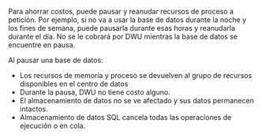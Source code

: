 
<!--
includes/sql-data-warehouse-include-pause-description.md

Latest Freshness check:  2016-04-22 , barbkess.

As of circa 2016-04-22, the following topics might include this include:
articles/sql-data-warehouse/sql-data-warehouse-manage-scale-out-tasks.md
articles/sql-data-warehouse/sql-data-warehouse-manage-scale-out-tasks-powershell.md
articles/sql-data-warehouse/sql-data-warehouse-manage-scale-out-tasks-rest-api.md

-->
Para ahorrar costos, puede pausar y reanudar recursos de proceso a petición. Por ejemplo, si no va a usar la base de datos durante la noche y los fines de semana, puede pausarla durante esas horas y reanudarla durante el día. No se le cobrará por DWU mientras la base de datos se encuentre en pausa.

Al pausar una base de datos:

- Los recursos de memoria y proceso se devuelven al grupo de recursos disponibles en el centro de datos
- Durante la pausa, DWU no tiene costo alguno.
- El almacenamiento de datos no se ve afectado y sus datos permanecen intactos. 
- Almacenamiento de datos SQL cancela todas las operaciones de ejecución o en cola.

<!---HONumber=AcomDC_0427_2016-->